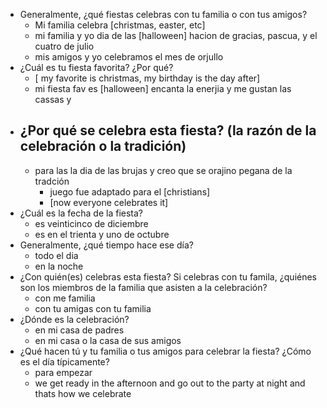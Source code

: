 - Generalmente, ¿qué fiestas celebras con tu familia o con tus amigos? 
  - Mi familia celebra [christmas, easter, etc]
  - mi familia y yo dia de las [halloween] hacion de gracias, pascua, y el cuatro de julio
  - mis amigos y yo celebramos el mes de orjullo
- ¿Cuál es tu fiesta favorita? ¿Por qué?
  - [ my favorite is christmas, my birthday is the day after]
  - mi fiesta fav es [halloween] encanta la enerjia y me gustan las cassas y 
- ¿Por qué se celebra esta fiesta? (la razón de la celebración o la tradición)
  - 
  - para las la dia de las brujas y creo que se orajino pegana de la tradción
    - juego fue adaptado para el [christians]
	- [now everyone celebrates it]
- ¿Cuál es la fecha de la fiesta?
  - es veinticinco de diciembre
  - es en el trienta y uno de octubre 
- Generalmente, ¿qué tiempo hace ese día? 
  - todo el dia 
  - en la noche
- ¿Con quién(es) celebras esta fiesta? Si celebras con tu famila, ¿quiénes son los miembros de la familia que asisten a la celebración? 
  - con me familia 
  - con tu amigas con tu familia 
- ¿Dónde es la celebración?
  - en mi casa de padres
  - en mi casa o la casa de sus amigos 
- ¿Qué hacen tú y tu familia o tus amigos para celebrar la fiesta? ¿Cómo es el día típicamente? 
  - para empezar 
  - we get ready in the afternoon and go out to the party at night and thats how we celebrate 
